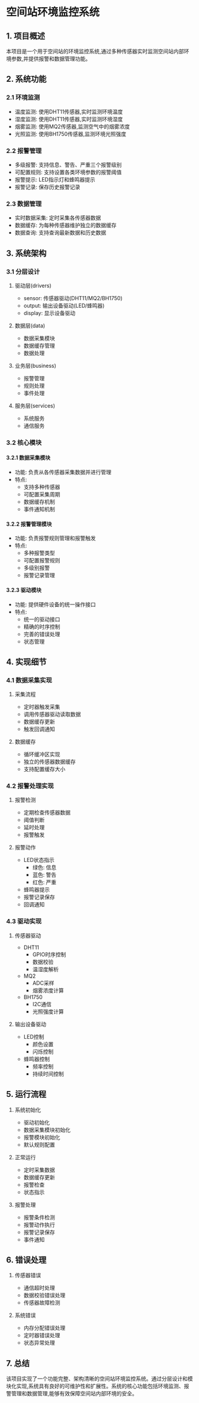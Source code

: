 # 空间站环境监控系统

## 1. 项目概述

本项目是一个用于空间站的环境监控系统,通过多种传感器实时监测空间站内部环境参数,并提供报警和数据管理功能。

## 2. 系统功能

### 2.1 环境监测
- 温度监测: 使用DHT11传感器,实时监测环境温度
- 湿度监测: 使用DHT11传感器,实时监测环境湿度
- 烟雾监测: 使用MQ2传感器,监测空气中的烟雾浓度
- 光照监测: 使用BH1750传感器,监测环境光照强度

### 2.2 报警管理
- 多级报警: 支持信息、警告、严重三个报警级别
- 可配置规则: 支持设置各类环境参数的报警阈值
- 报警提示: LED指示灯和蜂鸣器提示
- 报警记录: 保存历史报警记录

### 2.3 数据管理
- 实时数据采集: 定时采集各传感器数据
- 数据缓存: 为每种传感器维护独立的数据缓存
- 数据查询: 支持查询最新数据和历史数据

## 3. 系统架构

### 3.1 分层设计
1. 驱动层(drivers)
   - sensor: 传感器驱动(DHT11/MQ2/BH1750)
   - output: 输出设备驱动(LED/蜂鸣器)
   - display: 显示设备驱动

2. 数据层(data)
   - 数据采集模块
   - 数据缓存管理
   - 数据处理

3. 业务层(business)
   - 报警管理
   - 规则处理
   - 事件处理

4. 服务层(services)
   - 系统服务
   - 通信服务

### 3.2 核心模块

#### 3.2.1 数据采集模块
- 功能: 负责从各传感器采集数据并进行管理
- 特点:
  * 支持多种传感器
  * 可配置采集周期
  * 数据缓存机制
  * 事件通知机制

#### 3.2.2 报警管理模块
- 功能: 负责报警规则管理和报警触发
- 特点:
  * 多种报警类型
  * 可配置报警规则
  * 多级别报警
  * 报警记录管理

#### 3.2.3 驱动模块
- 功能: 提供硬件设备的统一操作接口
- 特点:
  * 统一的驱动接口
  * 精确的时序控制
  * 完善的错误处理
  * 状态管理

## 4. 实现细节

### 4.1 数据采集实现
1. 采集流程
   - 定时器触发采集
   - 调用传感器驱动读取数据
   - 数据缓存更新
   - 触发回调通知

2. 数据缓存
   - 循环缓冲区实现
   - 独立的传感器数据缓存
   - 支持配置缓存大小

### 4.2 报警处理实现
1. 报警检测
   - 定期检查传感器数据
   - 阈值判断
   - 延时处理
   - 报警触发

2. 报警动作
   - LED状态指示
     * 绿色: 信息
     * 蓝色: 警告
     * 红色: 严重
   - 蜂鸣器提示
   - 报警记录保存
   - 回调通知

### 4.3 驱动实现
1. 传感器驱动
   - DHT11
     * GPIO时序控制
     * 数据校验
     * 温湿度解析
   - MQ2
     * ADC采样
     * 烟雾浓度计算
   - BH1750
     * I2C通信
     * 光照强度计算

2. 输出设备驱动
   - LED控制
     * 颜色设置
     * 闪烁控制
   - 蜂鸣器控制
     * 频率控制
     * 持续时间控制

## 5. 运行流程

1. 系统初始化
   - 驱动初始化
   - 数据采集模块初始化
   - 报警模块初始化
   - 默认规则配置

2. 正常运行
   - 定时采集数据
   - 数据缓存更新
   - 报警检查
   - 状态指示

3. 报警处理
   - 报警条件检测
   - 报警动作执行
   - 报警记录保存
   - 事件通知

## 6. 错误处理

1. 传感器错误
   - 通信超时处理
   - 数据校验错误处理
   - 传感器故障检测

2. 系统错误
   - 内存分配错误处理
   - 定时器错误处理
   - 状态异常处理

## 7. 总结

该项目实现了一个功能完整、架构清晰的空间站环境监控系统。通过分层设计和模块化实现,系统具有良好的可维护性和扩展性。系统的核心功能包括环境监测、报警管理和数据管理,能够有效保障空间站内部环境的安全。
